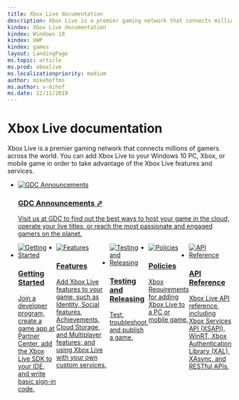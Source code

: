 ```yaml
---
title: Xbox Live documentation
description: Xbox Live is a premier gaming network that connects millions of gamers across the world.
kindex: Xbox Live documentation
kindex: Windows 10
kindex: UWP
kindex: games
layout: LandingPage
ms.topic: article
ms.prod: xboxlive
ms.localizationpriority: medium
author: mikehoffms
ms.author: v-mihof
ms.date: 12/11/2018
---
```


<h1>Xbox Live documentation</h1>

<p>
  Xbox Live is a premier gaming network that connects millions of gamers across the world.
  You can add Xbox Live to your Windows 10 PC, Xbox, or mobile game in order to take advantage of the Xbox Live features and services.
</p>

<ul class="cardsY panelContent cols cols2">
    <li>
        <a href="https://developer.microsoft.com/games/news-and-events/gdc2019" target="_blank">
            <div class="cardSize">
                <div class="cardPadding">
                    <div class="card">
                        <div class="cardImageOuter">
                            <div class="cardImage">
                                <img src="images/getting_started/mobile-gdc.svg" alt="GDC Announcements" />
                            </div>
                        </div>
                        <div class="cardText">
                            <h3>GDC Announcements &#11008;</h3>
                            <p>Visit us at GDC to find out the best ways to host your game in the cloud, operate your live titles, or reach the most passionate and engaged gamers on the planet.</p>
                        </div>
                    </div>
                </div>
            </div>
        </a>
    </li>
</ul>


<ul class="cardsF panelContent cols cols2" style="display: flex; margin-top: 0px;">
    <li>
        <a href="get-started/live-getstarted-nav.md">
            <div class="cardSize">
                <div class="cardPadding">
                    <div class="card">
                        <div class="cardImageOuter">
                            <div class="cardImage">
                                <img src="https://docs.microsoft.com/media/common/i_get-started.svg" alt="Getting Started" />
                            </div>
                        </div>
                        <div class="cardText">
                            <h3>Getting Started</h3>
                            <p>Join a developer program, create a game app at Partner Center, add the Xbox Live SDK to your IDE, and write basic sign-in code.</p>
                        </div>
                    </div>
                </div>
            </div>
        </a>
    </li>
    <li>
        <a href="features/live-features-nav.md">
            <div class="cardSize">
                <div class="cardPadding">
                    <div class="card">
                        <div class="cardImageOuter">
                            <div class="cardImage">
                                <img src="https://docs.microsoft.com/media/common/i_drivers.svg" alt="Features" />
                            </div>
                        </div>
                        <div class="cardText">
                            <h3>Features</h3>
                            <p>Add Xbox Live features to your game, such as Identity, Social features, Achievements, Cloud Storage, and Multiplayer features; and using Xbox Live with your own custom services.</p>
                        </div>
                    </div>
                </div>
            </div>
        </a>
    </li>
    <li>
        <a href="test-release/live-test-release-nav.md">
            <div class="cardSize">
                <div class="cardPadding">
                    <div class="card">
                        <div class="cardImageOuter">
                            <div class="cardImage">
                                <img src="https://docs.microsoft.com/media/common/i_test.svg" alt="Testing and Releasing" />
                            </div>
                        </div>
                        <div class="cardText">
                            <h3>Testing and Releasing</h3>
                            <p>Test, troubleshoot, and publish a game.</p>
                        </div>
                    </div>
                </div>
            </div>
        </a>
    </li>
    <li>
        <a href="policies/live-policies-nav.md">
            <div class="cardSize">
                <div class="cardPadding">
                    <div class="card">
                        <div class="cardImageOuter">
                            <div class="cardImage">
                                <img src="https://docs.microsoft.com/media/common/i_policy.svg" alt="Policies"/>
                            </div>
                        </div>
                        <div class="cardText">
                            <h3>Policies</h3>
                            <p>Xbox Requirements for adding Xbox Live to a PC or mobile game.</p>
                        </div>
                    </div>
                </div>
            </div>
        </a>
    </li>
    <li>
        <a href="api-ref/live-api-reference-nav.md">
            <div class="cardSize">
                <div class="cardPadding">
                    <div class="card">
                        <div class="cardImageOuter">
                            <div class="cardImage">
                                <img src="https://docs.microsoft.com/media/common/i_reference.svg" alt="API Reference" />
                            </div>
                        </div>
                        <div class="cardText">
                            <h3>API Reference</h3>
                             <p>Xbox Live API reference, including Xbox Services API (XSAPI), WinRT, Xbox Authentication Library (XAL), XAsync, and RESTful APIs.</p>
                        </div>
                    </div>
                </div>
            </div>
        </a>
    </li>
</ul>
